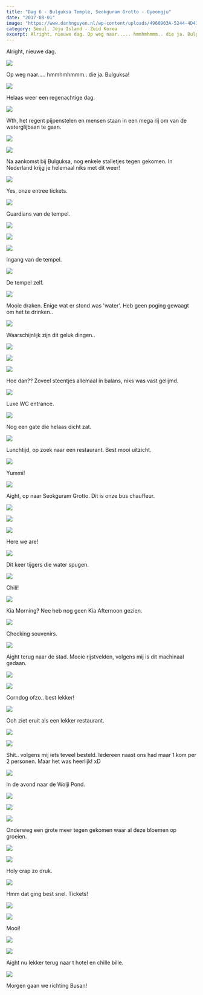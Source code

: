 ```yaml
---
title: "Dag 6 - Bulguksa Temple, Seokguram Grotto - Gyeongju"
date: "2017-08-01"
image: "https://www.danhnguyen.nl/wp-content/uploads/4960903A-5244-4D43-B265-C4A4AA87DC92.jpg"
category: Seoul, Jeju Island - Zuid Korea
excerpt: Alright, nieuwe dag. Op weg naar..... hmmhmhmmm.. die ja. Bulguksa...
---
```


Alright, nieuwe dag.

![](https://www.danhnguyen.nl/wp-content/uploads/CB4E94D4-E5D3-452B-962A-BAD67A5861CC-700x394.jpg)

Op weg naar..... hmmhmhmmm.. die ja. Bulguksa!

![](https://www.danhnguyen.nl/wp-content/uploads/2E9D2D6C-D6F2-48F9-8879-4D71A8863DF9-700x394.jpg)

Helaas weer een regenachtige dag.

![](https://www.danhnguyen.nl/wp-content/uploads/EC9A70C9-1FBB-4FEC-A220-09F08B97E830-700x394.jpg)

Wth, het regent pijpenstelen en mensen staan in een mega rij om van de waterglijbaan te gaan.

![](https://www.danhnguyen.nl/wp-content/uploads/4A027B3D-540A-4151-B532-3ADFBA74552F-700x394.jpg)

![](https://www.danhnguyen.nl/wp-content/uploads/33444588-30C0-46D0-B658-0BA74966C18D-700x394.jpg)

Na aankomst bij Bulguksa, nog enkele stalletjes tegen gekomen. In Nederland krijg je helemaal niks met dit weer!

![](https://www.danhnguyen.nl/wp-content/uploads/45790AE6-C0C5-4988-8306-165B4EB1C1F8-700x394.jpg)

Yes, onze entree tickets.

![](https://www.danhnguyen.nl/wp-content/uploads/80744EEE-1AD7-406F-A0F0-337CDB3C71B0-700x394.jpg)

Guardians van de tempel.

![](https://www.danhnguyen.nl/wp-content/uploads/842B59CE-A3A2-4969-BDB1-D4A2254E8C11-700x394.jpg)

![](https://www.danhnguyen.nl/wp-content/uploads/FDA0DCD5-FB54-4628-8712-C26E2CF36C3D-700x394.jpg)

![](https://www.danhnguyen.nl/wp-content/uploads/5010B65B-7F19-44BA-8476-E4D60B03CD2C-700x394.jpg)

Ingang van de tempel.

![](https://www.danhnguyen.nl/wp-content/uploads/FD03409F-6CD8-4400-BADB-BE96CC257EE7-700x394.jpg)

De tempel zelf.

![](https://www.danhnguyen.nl/wp-content/uploads/4960903A-5244-4D43-B265-C4A4AA87DC92-700x394.jpg)

Mooie draken. Enige wat er stond was 'water'. Heb geen poging gewaagt om het te drinken..

![](https://www.danhnguyen.nl/wp-content/uploads/3666501D-6EE2-4572-BB5C-8E5F37DE2640-700x394.jpg)

Waarschijnlijk zijn dit geluk dingen..

![](https://www.danhnguyen.nl/wp-content/uploads/A240E1E5-F62B-4B27-82C9-F2250B4686A6-700x394.jpg)

![](https://www.danhnguyen.nl/wp-content/uploads/2CF51351-D50D-4B99-BE65-076DEE89801D-700x394.jpg)

![](https://www.danhnguyen.nl/wp-content/uploads/4475160F-1E22-435D-98F5-3113EEB90261-700x394.jpg)

Hoe dan?? Zoveel steentjes allemaal in balans, niks was vast gelijmd.

![](https://www.danhnguyen.nl/wp-content/uploads/2D07B2E8-712E-4D77-9E0C-08B98818CB8D-700x394.jpg)

Luxe WC entrance.

![](https://www.danhnguyen.nl/wp-content/uploads/7F770EA1-2D2B-462A-A99C-F5B4BCC45124-700x394.jpg)

Nog een gate die helaas dicht zat.

![](https://www.danhnguyen.nl/wp-content/uploads/877A4216-0EDF-4EED-98AB-4768457D7550-700x394.jpg)

Lunchtijd, op zoek naar een restaurant. Best mooi uitzicht.

![](https://www.danhnguyen.nl/wp-content/uploads/093CAAEF-5402-4883-9200-7976273B08DC-700x394.jpg)

Yummi!

![](https://www.danhnguyen.nl/wp-content/uploads/46C75B19-17DF-4CAA-AAD9-92AC7A648E77-700x394.jpg)

Aight, op naar Seokguram Grotto. Dit is onze bus chauffeur.

![](https://www.danhnguyen.nl/wp-content/uploads/C4603A97-832D-41C4-9116-6BEBF2C4994C-700x394.jpg)

![](https://www.danhnguyen.nl/wp-content/uploads/43F24802-960B-4D95-B773-8D11FFD87BBF-700x394.jpg)

![](https://www.danhnguyen.nl/wp-content/uploads/AE54C49A-8DA8-445C-9DDD-EC3544091BF5-700x394.jpg)

Here we are!

![](https://www.danhnguyen.nl/wp-content/uploads/3C4745BC-81BA-400B-A692-CB26C8EAF6F4-700x394.jpg)

Dit keer tijgers die water spugen.

![](https://www.danhnguyen.nl/wp-content/uploads/4A3DE486-0109-4C99-9FA7-E01B08A34DE6-700x394.jpg)

Chili!

![](https://www.danhnguyen.nl/wp-content/uploads/61D6CF47-B4B0-4927-B3DF-D6E4C174452E-700x394.jpg)

Kia Morning? Nee heb nog geen Kia Afternoon gezien.

![](https://www.danhnguyen.nl/wp-content/uploads/77B45E8C-9B24-434E-A810-0A6EB829B22E-700x394.jpg)

Checking souvenirs.

![](https://www.danhnguyen.nl/wp-content/uploads/8FD3CBAB-F53A-43AE-BD29-900133F076A6-700x394.jpg)

Aight terug naar de stad. Mooie rijstvelden, volgens mij is dit machinaal gedaan.

![](https://www.danhnguyen.nl/wp-content/uploads/2044EA57-1903-4042-ABE0-8CDEC89EB16B-700x394.jpg)

![](https://www.danhnguyen.nl/wp-content/uploads/F7DA2D42-9C4F-4328-A1DF-AF1DA331167D-700x394.jpg)

Corndog ofzo.. best lekker!

![](https://www.danhnguyen.nl/wp-content/uploads/FDF5387D-8F8C-4D1A-9734-FF1EFB2A590D-700x394.jpg)

Ooh ziet eruit als een lekker restaurant.

![](https://www.danhnguyen.nl/wp-content/uploads/23C4BB78-1B9A-4770-B2CD-0EF81711851B-700x394.jpg)

![](https://www.danhnguyen.nl/wp-content/uploads/061C712A-FEFF-47FB-A294-33292C709E34-700x394.jpg)

Shit.. volgens mij iets teveel besteld. Iedereen naast ons had maar 1 kom per 2 personen. Maar het was heerlijk! xD

![](https://www.danhnguyen.nl/wp-content/uploads/D11ACA66-C212-4EF2-A466-A71AE1D61A73-700x394.jpg)

In de avond naar de Wolji Pond.

![](https://www.danhnguyen.nl/wp-content/uploads/BD999B8E-202A-4606-BEC8-0359C062B7BA-700x394.jpg)

![](https://www.danhnguyen.nl/wp-content/uploads/A1E2884D-456D-496D-8708-30F9323EABA2-700x394.jpg)

![](https://www.danhnguyen.nl/wp-content/uploads/FF84D533-7CBC-4232-B36F-A924F5A1D8FC-700x394.jpg)

Onderweg een grote meer tegen gekomen waar al deze bloemen op groeien.

![](https://www.danhnguyen.nl/wp-content/uploads/26C1A5AD-E428-4186-A4BF-DA0F80D06B62-700x394.jpg)

![](https://www.danhnguyen.nl/wp-content/uploads/7E3C76C3-4080-4001-81CF-4504B1D7821A-700x394.jpg)

Holy crap zo druk.

![](https://www.danhnguyen.nl/wp-content/uploads/31469919-2F0F-441F-84C4-1E16CD94E8D7-700x394.jpg)

Hmm dat ging best snel. Tickets!

![](https://www.danhnguyen.nl/wp-content/uploads/73ECD73E-65CD-47B7-B516-349C4700BFF9-700x394.jpg)

![](https://www.danhnguyen.nl/wp-content/uploads/10C4C274-5BCE-4546-B54F-CE13D935D335-700x394.jpg)

Mooi!

![](https://www.danhnguyen.nl/wp-content/uploads/C2CD6893-1A96-4775-BB8C-F99B2A2FC60F-700x394.jpg)

![](https://www.danhnguyen.nl/wp-content/uploads/C4A1175D-B1ED-47E0-B7EF-6847B5ED81CE-700x394.jpg)

Aight nu lekker terug naar t hotel en chille bille.

![](https://www.danhnguyen.nl/wp-content/uploads/10A3F52A-364F-4AF0-9B8B-21E4005ECEC2-700x394.jpg)

Morgen gaan we richting Busan!
